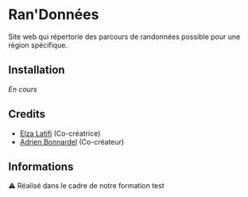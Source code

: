 # Ran'Données

Site web qui répertorie des parcours de randonnées possible pour une région spécifique.


## Installation

*En cours*

## Credits
- [Elza Latifi](https://github.com/latifie) (Co-créatrice)
- [Adrien Bonnardel](https://github.com/Circonstances) (Co-créateur)

## Informations

⚠️ Réalisé dans le cadre de notre formation
test